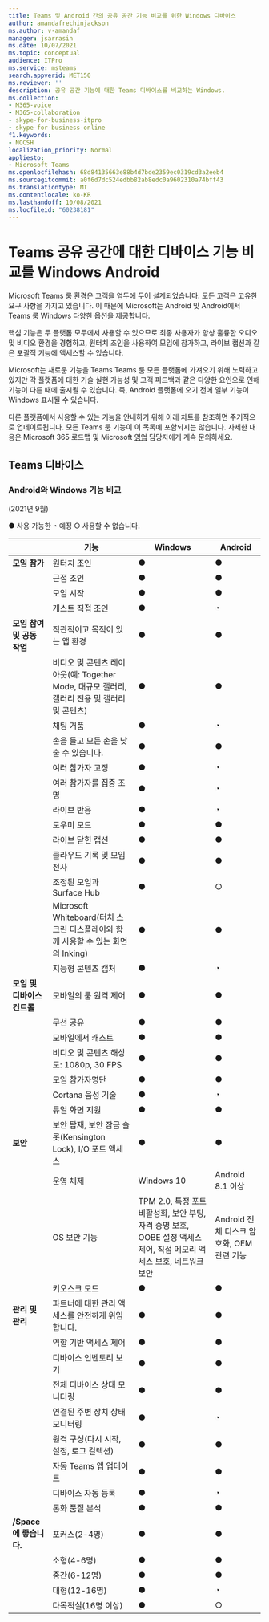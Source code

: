 ```yaml
---
title: Teams 및 Android 간의 공유 공간 기능 비교를 위한 Windows 디바이스
author: amandafrechinjackson
ms.author: v-amandaf
manager: jsarrasin
ms.date: 10/07/2021
ms.topic: conceptual
audience: ITPro
ms.service: msteams
search.appverid: MET150
ms.reviewer: ''
description: 공유 공간 기능에 대한 Teams 디바이스를 비교하는 Windows.
ms.collection:
- M365-voice
- M365-collaboration
- skype-for-business-itpro
- skype-for-business-online
f1.keywords:
- NOCSH
localization_priority: Normal
appliesto:
- Microsoft Teams
ms.openlocfilehash: 68d84135663e88b4d7bde2359ec0319cd3a2eeb4
ms.sourcegitcommit: a0f6d7dc524edbb82ab8edc0a9602310a74bff43
ms.translationtype: MT
ms.contentlocale: ko-KR
ms.lasthandoff: 10/08/2021
ms.locfileid: "60238181"
---
```

# <a name="teams-devices-for-shared-spaces-feature-comparison-between-windows-and-android"></a>Teams 공유 공간에 대한 디바이스 기능 비교를 Windows Android 
Microsoft Teams 룸 환경은 고객을 염두에 두어 설계되었습니다. 모든 고객은 고유한 요구 사항을 가지고 있습니다. 이 때문에 Microsoft는 Android 및 Android에서 Teams 룸 Windows 다양한 옵션을 제공합니다. 

핵심 기능은 두 플랫폼 모두에서 사용할 수 있으므로 최종 사용자가 항상 훌륭한 오디오 및 비디오 환경을 경험하고, 원터치 조인을 사용하여 모임에 참가하고, 라이브 캡션과 같은 포괄적 기능에 액세스할 수 있습니다. 

Microsoft는 새로운 기능을 Teams Teams 룸 모든 플랫폼에 가져오기 위해 노력하고 있지만 각 플랫폼에 대한 기술 실현 가능성 및 고객 피드백과 같은 다양한 요인으로 인해 기능이 다른 때에 출시될 수 있습니다. 즉, Android 플랫폼에 오기 전에 일부 기능이 Windows 표시될 수 있습니다. 

다른 플랫폼에서 사용할 수 있는 기능을 안내하기 위해 아래 차트를 참조하면 주기적으로 업데이트됩니다. 모든 Teams 룸 기능이 이 목록에 포함되지는 않습니다. 자세한 내용은 Microsoft 365 로드맵 및 Microsoft [영업](https://www.microsoft.com/en-us/microsoft-365/roadmap) 담당자에게 계속 문의하세요.    

## <a name="teams-devices-for-shared-spaces"></a>Teams 디바이스
### <a name="feature-comparison-between-windows-and-android"></a>Android와 Windows 기능 비교
(2021년 9월) 
    
● 사용 가능한 ◔ 예정 ○ 사용할 수 없습니다.

||기능 |Windows|Android|
|-----------------------|---------|--------|--------|
|**모임 참가**|원터치 조인 |●  |● |
||근접 조인 |●  |● |
||모임 시작 |●  |● |
||게스트 직접 조인 |●  |◔ |
|**모임 참여 및 공동 작업**|직관적이고 목적이 있는 앱 환경 |●  |● |
||비디오 및 콘텐츠 레이아웃(예: Together Mode, 대규모 갤러리, 갤러리 전용 및 갤러리 및 콘텐츠) |●  |● |
||채팅 거품|● |◔ |
||손을 들고 모든 손을 낮출 수 있습니다. |●  |● |
||여러 참가자 고정 |●  |◔ |
||여러 참가자를 집중 조명 |● |◔ |
||라이브 반응 |●  |◔ |
||도우미 모드 |● |● |
||라이브 닫힌 캡션 |●  |● |
||클라우드 기록 및 모임 전사 |●  |● |
||조정된 모임과 Surface Hub |● |○ |
||Microsoft Whiteboard(터치 스크린 디스플레이와 함께 사용할 수 있는 화면의 Inking) |●  |● |
||지능형 콘텐츠 캡처 |●  |◔ |
|**모임 및 디바이스 컨트롤**|모바일의 룸 원격 제어 |●  |● |
||무선 공유 |●  |● |
||모바일에서 캐스트 |●  |● |
||비디오 및 콘텐츠 해상도: 1080p, 30 FPS |●  |● |
||모임 참가자명단 |●  |● |
||Cortana 음성 기술 |●  |◔ |
||듀얼 화면 지원 |●  |● |
|**보안**|보안 탑재, 보안 잠금 슬롯(Kensington Lock), I/O 포트 액세스 |●  |● |
||운영 체제 |Windows 10  |Android 8.1 이상 |
||OS 보안 기능 |TPM 2.0, 특정 포트 비활성화, 보안 부팅, 자격 증명 보호, OOBE 설정 액세스 제어, 직접 메모리 액세스 보호, 네트워크 보안 |Android 전체 디스크 암호화, OEM 관련 기능 |
||키오스크 모드 |●  |● |
|**관리 및 관리**|파트너에 대한 관리 액세스를 안전하게 위임합니다. |●  |● |
||역할 기반 액세스 제어 |●  |● |
||디바이스 인벤토리 보기 |●  |● |
||전체 디바이스 상태 모니터링 |●  |● |
||연결된 주변 장치 상태 모니터링 |●  |◔ |
||원격 구성(다시 시작, 설정, 로그 컬렉션) |●  |● |
||자동 Teams 앱 업데이트 |●  |● |
||디바이스 자동 등록 |● |◔ |
||통화 품질 분석 |●  |● |
|**/Space에 좋습니다.**|포커스(2-4명) |●  |● |
||소형(4-6명) |●  |● |
||중간(6-12명) |●  |● |
||대형(12-16명) |●  |◔ |
||다목적실(16명 이상) |●  |○ |
